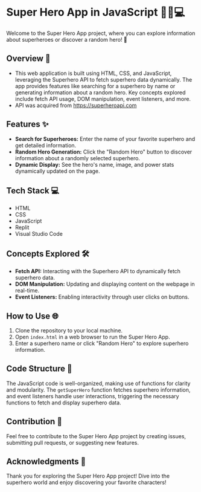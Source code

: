 # Super Hero App in JavaScript 🦸‍♂️💻

Welcome to the Super Hero App project, where you can explore information about superheroes or discover a random hero! 🚀

## Overview 📝

- This web application is built using HTML, CSS, and JavaScript, leveraging the Superhero API to fetch superhero data dynamically. The app provides features like searching for a superhero by name or generating information about a random hero. Key concepts explored include fetch API usage, DOM manipulation, event listeners, and more.
- API was acquired from https://superheroapi.com

## Features ✨

- **Search for Superheroes:** Enter the name of your favorite superhero and get detailed information.
- **Random Hero Generation:** Click the "Random Hero" button to discover information about a randomly selected superhero.
- **Dynamic Display:** See the hero's name, image, and power stats dynamically updated on the page.

## Tech Stack 💻

- HTML
- CSS
- JavaScript
- Replit
- Visual Studio Code

## Concepts Explored 🛠️

- **Fetch API:** Interacting with the Superhero API to dynamically fetch superhero data.
- **DOM Manipulation:** Updating and displaying content on the webpage in real-time.
- **Event Listeners:** Enabling interactivity through user clicks on buttons.

## How to Use 🌐

1. Clone the repository to your local machine.
2. Open `index.html` in a web browser to run the Super Hero App.
3. Enter a superhero name or click "Random Hero" to explore superhero information.

## Code Structure 🧱

The JavaScript code is well-organized, making use of functions for clarity and modularity. The `getSuperHero` function fetches superhero information, and event listeners handle user interactions, triggering the necessary functions to fetch and display superhero data.

## Contribution 🤝

Feel free to contribute to the Super Hero App project by creating issues, submitting pull requests, or suggesting new features.

## Acknowledgments 🌟

Thank you for exploring the Super Hero App project! Dive into the superhero world and enjoy discovering your favorite characters!
